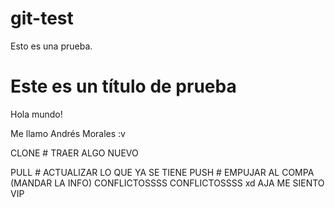 # git-test
Esto es una prueba. 

# Este es un título de prueba 
Hola mundo! 


Me llamo Andrés Morales :v


CLONE  # TRAER ALGO NUEVO

PULL # ACTUALIZAR LO QUE YA SE TIENE 
PUSH # EMPUJAR AL COMPA (MANDAR LA INFO)
CONFLICTOSSSS
CONFLICTOSSSS
xd
AJA ME SIENTO VIP
